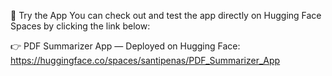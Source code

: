 🚀 Try the App
You can check out and test the app directly on Hugging Face Spaces by clicking the link below:

👉 PDF Summarizer App — Deployed on Hugging Face: https://huggingface.co/spaces/santipenas/PDF_Summarizer_App